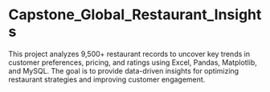 # Capstone_Global_Restaurant_Insights
This project analyzes 9,500+ restaurant records to uncover key trends in customer preferences, pricing, and ratings using Excel, Pandas, Matplotlib, and MySQL. The goal is to provide data-driven insights for optimizing restaurant strategies and improving customer engagement.
